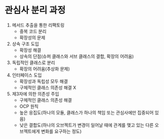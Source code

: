 # 관심사 분리 과정

1. 메서드 추출을 통한 리팩토링
    - 중복 코드 분리
    - 확장성의 문제
2. 상속 구조 도입
    - 확장성 해결
    - 상속의 단점(슈퍼 클래스와 서브 클래스의 결합, 확장의 어려움)
3. 독립적인 클래스로 분리
    - 확장의 어려움(추상화 문제)
4. 인터페이스 도입
    - 확장성과 독립성 모두 해결
    - 구체적인 클래스 의존성 해결 X
5. 제3자에 의한 의존성 주입
    - 구체적인 클래스 의존성 해결
    - OCP 원칙
    - 높은 응집도(하나의 모듈, 클래스가 하나의 책임 또는 관심사에만 집중되어 있음)
    - 낮은 결합도(하나의 오브젝트가 변경이 일어날 때에 관계를 맺고 있는 다른 오브젝트에게 변화를 요구하는 정도)